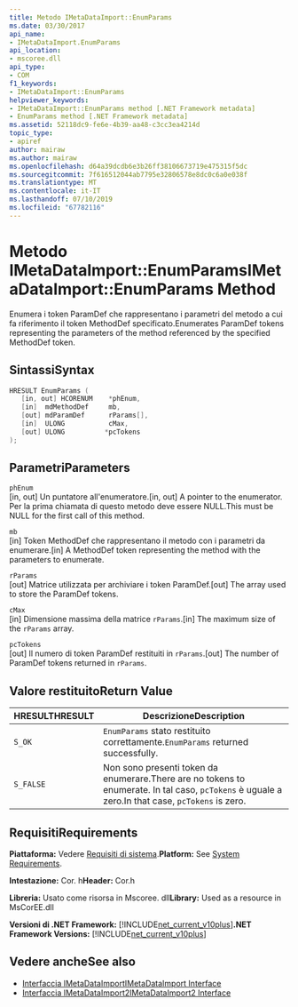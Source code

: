 ```yaml
---
title: Metodo IMetaDataImport::EnumParams
ms.date: 03/30/2017
api_name:
- IMetaDataImport.EnumParams
api_location:
- mscoree.dll
api_type:
- COM
f1_keywords:
- IMetaDataImport::EnumParams
helpviewer_keywords:
- IMetaDataImport::EnumParams method [.NET Framework metadata]
- EnumParams method [.NET Framework metadata]
ms.assetid: 52118dc9-fe6e-4b39-aa48-c3cc3ea4214d
topic_type:
- apiref
author: mairaw
ms.author: mairaw
ms.openlocfilehash: d64a39dcdb6e3b26ff38106673719e475315f5dc
ms.sourcegitcommit: 7f616512044ab7795e32806578e8dc0c6a0e038f
ms.translationtype: MT
ms.contentlocale: it-IT
ms.lasthandoff: 07/10/2019
ms.locfileid: "67782116"
---
```

# <a name="imetadataimportenumparams-method"></a><span data-ttu-id="f22be-102">Metodo IMetaDataImport::EnumParams</span><span class="sxs-lookup"><span data-stu-id="f22be-102">IMetaDataImport::EnumParams Method</span></span>
<span data-ttu-id="f22be-103">Enumera i token ParamDef che rappresentano i parametri del metodo a cui fa riferimento il token MethodDef specificato.</span><span class="sxs-lookup"><span data-stu-id="f22be-103">Enumerates ParamDef tokens representing the parameters of the method referenced by the specified MethodDef token.</span></span>  
  
## <a name="syntax"></a><span data-ttu-id="f22be-104">Sintassi</span><span class="sxs-lookup"><span data-stu-id="f22be-104">Syntax</span></span>  
  
```cpp  
HRESULT EnumParams (  
   [in, out] HCORENUM    *phEnum,  
   [in]  mdMethodDef     mb,  
   [out] mdParamDef      rParams[],  
   [in]  ULONG           cMax,  
   [out] ULONG          *pcTokens  
);  
```  
  
## <a name="parameters"></a><span data-ttu-id="f22be-105">Parametri</span><span class="sxs-lookup"><span data-stu-id="f22be-105">Parameters</span></span>  
 `phEnum`  
 <span data-ttu-id="f22be-106">[in, out] Un puntatore all'enumeratore.</span><span class="sxs-lookup"><span data-stu-id="f22be-106">[in, out] A pointer to the enumerator.</span></span> <span data-ttu-id="f22be-107">Per la prima chiamata di questo metodo deve essere NULL.</span><span class="sxs-lookup"><span data-stu-id="f22be-107">This must be NULL for the first call of this method.</span></span>  
  
 `mb`  
 <span data-ttu-id="f22be-108">[in] Token MethodDef che rappresentano il metodo con i parametri da enumerare.</span><span class="sxs-lookup"><span data-stu-id="f22be-108">[in] A MethodDef token representing the method with the parameters to enumerate.</span></span>  
  
 `rParams`  
 <span data-ttu-id="f22be-109">[out] Matrice utilizzata per archiviare i token ParamDef.</span><span class="sxs-lookup"><span data-stu-id="f22be-109">[out] The array used to store the ParamDef tokens.</span></span>  
  
 `cMax`  
 <span data-ttu-id="f22be-110">[in] Dimensione massima della matrice `rParams`.</span><span class="sxs-lookup"><span data-stu-id="f22be-110">[in] The maximum size of the `rParams` array.</span></span>  
  
 `pcTokens`  
 <span data-ttu-id="f22be-111">[out] Il numero di token ParamDef restituiti in `rParams`.</span><span class="sxs-lookup"><span data-stu-id="f22be-111">[out] The number of ParamDef tokens returned in `rParams`.</span></span>  
  
## <a name="return-value"></a><span data-ttu-id="f22be-112">Valore restituito</span><span class="sxs-lookup"><span data-stu-id="f22be-112">Return Value</span></span>  
  
|<span data-ttu-id="f22be-113">HRESULT</span><span class="sxs-lookup"><span data-stu-id="f22be-113">HRESULT</span></span>|<span data-ttu-id="f22be-114">Descrizione</span><span class="sxs-lookup"><span data-stu-id="f22be-114">Description</span></span>|  
|-------------|-----------------|  
|`S_OK`|<span data-ttu-id="f22be-115">`EnumParams` stato restituito correttamente.</span><span class="sxs-lookup"><span data-stu-id="f22be-115">`EnumParams` returned successfully.</span></span>|  
|`S_FALSE`|<span data-ttu-id="f22be-116">Non sono presenti token da enumerare.</span><span class="sxs-lookup"><span data-stu-id="f22be-116">There are no tokens to enumerate.</span></span> <span data-ttu-id="f22be-117">In tal caso, `pcTokens` è uguale a zero.</span><span class="sxs-lookup"><span data-stu-id="f22be-117">In that case, `pcTokens` is zero.</span></span>|  
  
## <a name="requirements"></a><span data-ttu-id="f22be-118">Requisiti</span><span class="sxs-lookup"><span data-stu-id="f22be-118">Requirements</span></span>  
 <span data-ttu-id="f22be-119">**Piattaforma:** Vedere [Requisiti di sistema](../../../../docs/framework/get-started/system-requirements.md).</span><span class="sxs-lookup"><span data-stu-id="f22be-119">**Platform:** See [System Requirements](../../../../docs/framework/get-started/system-requirements.md).</span></span>  
  
 <span data-ttu-id="f22be-120">**Intestazione:** Cor. h</span><span class="sxs-lookup"><span data-stu-id="f22be-120">**Header:** Cor.h</span></span>  
  
 <span data-ttu-id="f22be-121">**Libreria:** Usato come risorsa in Mscoree. dll</span><span class="sxs-lookup"><span data-stu-id="f22be-121">**Library:** Used as a resource in MsCorEE.dll</span></span>  
  
 <span data-ttu-id="f22be-122">**Versioni di .NET Framework:** [!INCLUDE[net_current_v10plus](../../../../includes/net-current-v10plus-md.md)]</span><span class="sxs-lookup"><span data-stu-id="f22be-122">**.NET Framework Versions:** [!INCLUDE[net_current_v10plus](../../../../includes/net-current-v10plus-md.md)]</span></span>  
  
## <a name="see-also"></a><span data-ttu-id="f22be-123">Vedere anche</span><span class="sxs-lookup"><span data-stu-id="f22be-123">See also</span></span>

- [<span data-ttu-id="f22be-124">Interfaccia IMetaDataImport</span><span class="sxs-lookup"><span data-stu-id="f22be-124">IMetaDataImport Interface</span></span>](../../../../docs/framework/unmanaged-api/metadata/imetadataimport-interface.md)
- [<span data-ttu-id="f22be-125">Interfaccia IMetaDataImport2</span><span class="sxs-lookup"><span data-stu-id="f22be-125">IMetaDataImport2 Interface</span></span>](../../../../docs/framework/unmanaged-api/metadata/imetadataimport2-interface.md)
